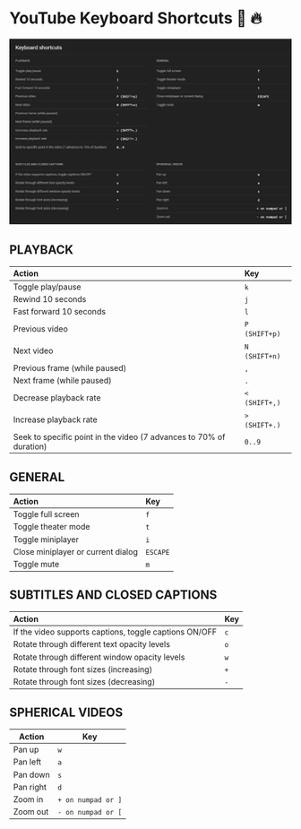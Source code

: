 # YouTube Keyboard Shortcuts :movie_camera: :fire:

[![Keyboard Shortcuts Screenshot][#yt-keyboard-shortcuts-image]][#yt-keyboard-shortcuts-image]

[#yt-keyboard-shortcuts-image]: /docs/resources/images/youtube_keyboard_shortcuts.PNG



## PLAYBACK

| Action                                                              | Key           |
|:--------------------------------------------------------------------|:--------------|
| Toggle play/pause                                                   | `k`           |
| Rewind 10 seconds                                                   | `j`           |
| Fast forward 10 seconds                                             | `l`           |
| Previous video                                                      | `P (SHIFT+p)` |
| Next video                                                          | `N (SHIFT+n)` |
| Previous frame (while paused)                                       | `,`           |
| Next frame (while paused)                                           | `.`           |
| Decrease playback rate                                              | `< (SHIFT+,)` |
| Increase playback rate                                              | `> (SHIFT+.)` |
| Seek to specific point in the video (7 advances to 70% of duration) | `0..9`        |



## GENERAL

| Action                                                              | Key           |
|:--------------------------------------------------------------------|:--------------|
| Toggle full screen                                                  | `f`           |
| Toggle theater mode                                                 | `t`           |
| Toggle miniplayer                                                   | `i`           |
| Close miniplayer or current dialog                                  | `ESCAPE`      |
| Toggle mute                                                         | `m`           |



## SUBTITLES AND CLOSED CAPTIONS

| Action                                                              | Key           |
|:--------------------------------------------------------------------|:--------------|
| If the video supports captions, toggle captions ON/OFF              | `c`           |
| Rotate through different text opacity levels                        | `o`           |
| Rotate through different window opacity levels                      | `w`           |
| Rotate through font sizes (increasing)                              | `+`           |
| Rotate through font sizes (decreasing)                              | `-`           |



## SPHERICAL VIDEOS

| Action                                                              | Key                |
|---------------------------------------------------------------------|--------------------|
| Pan up                                                              | `w`                |
| Pan left                                                            | `a`                |
| Pan down                                                            | `s`                |
| Pan right                                                           | `d`                |
| Zoom in                                                             | `+ on numpad or ]` |
| Zoom out                                                            | `- on numpad or [` |

